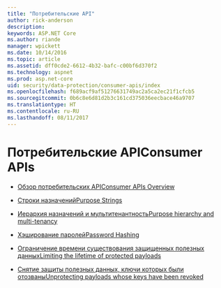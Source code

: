```yaml
---
title: "Потребительские API"
author: rick-anderson
description: 
keywords: ASP.NET Core
ms.author: riande
manager: wpickett
ms.date: 10/14/2016
ms.topic: article
ms.assetid: dff0cde2-6612-4b32-bafc-c00bf6d370f2
ms.technology: aspnet
ms.prod: asp.net-core
uid: security/data-protection/consumer-apis/index
ms.openlocfilehash: f689acf9af51276631749ac2a5ca2ec21f1cfcb5
ms.sourcegitcommit: 0b6c8e6d81d2b3c161cd375036eecbace46a9707
ms.translationtype: HT
ms.contentlocale: ru-RU
ms.lasthandoff: 08/11/2017
---
```

# <a name="consumer-apis"></a><span data-ttu-id="2bc2a-103">Потребительские API</span><span class="sxs-lookup"><span data-stu-id="2bc2a-103">Consumer APIs</span></span>

* [<span data-ttu-id="2bc2a-104">Обзор потребительских API</span><span class="sxs-lookup"><span data-stu-id="2bc2a-104">Consumer APIs Overview</span></span>](overview.md)

* [<span data-ttu-id="2bc2a-105">Строки назначений</span><span class="sxs-lookup"><span data-stu-id="2bc2a-105">Purpose Strings</span></span>](purpose-strings.md)

* [<span data-ttu-id="2bc2a-106">Иерархия назначений и мультитенантность</span><span class="sxs-lookup"><span data-stu-id="2bc2a-106">Purpose hierarchy and multi-tenancy</span></span>](purpose-strings-multitenancy.md)

* [<span data-ttu-id="2bc2a-107">Хэширование паролей</span><span class="sxs-lookup"><span data-stu-id="2bc2a-107">Password Hashing</span></span>](password-hashing.md)

* [<span data-ttu-id="2bc2a-108">Ограничение времени существования защищенных полезных данных</span><span class="sxs-lookup"><span data-stu-id="2bc2a-108">Limiting the lifetime of protected payloads</span></span>](limited-lifetime-payloads.md)

* [<span data-ttu-id="2bc2a-109">Снятие защиты полезных данных, ключи которых были отозваны</span><span class="sxs-lookup"><span data-stu-id="2bc2a-109">Unprotecting payloads whose keys have been revoked</span></span>](dangerous-unprotect.md)
